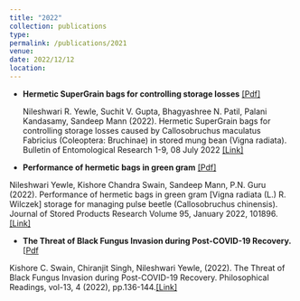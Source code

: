 ```yaml
---
title: "2022"
collection: publications
type: 
permalink: /publications/2021
venue:
date: 2022/12/12
location: 
---
```


- **Hermetic SuperGrain bags for controlling storage losses** [[Pdf]](https://github.com/cmbadgujar10/cmbadgujar10.github.io/blob/master/files/2021Soaked.pdf)
    
    Nileshwari R. Yewle, Suchit V. Gupta, Bhagyashree N. Patil, Palani Kandasamy, Sandeep Mann (2022). Hermetic SuperGrain bags for controlling storage losses caused by Callosobruchus maculatus Fabricius (Coleoptera: Bruchinae) in stored mung bean (Vigna radiata). Bulletin of Entomological Research 1-9, 08 July 2022 [[Link]](https://doi.org/10.1017/S0007485322000360)


- **Performance of hermetic bags in green gram** [[Pdf]](https://github.com/cmbadgujar10/cmbadgujar10.github.io/blob/master/files/2021Soaked.pdf)
    
 Nileshwari Yewle, Kishore Chandra Swain, Sandeep Mann, P.N. Guru (2022). Performance of hermetic bags in green gram [Vigna radiata (L.) R. Wilczek] storage for managing pulse beetle (Callosobruchus chinensis). Journal of Stored Products Research Volume 95, January 2022, 101896. [[Link]](https://doi.org/10.1016/j.jspr.2021.101896)


 - **The Threat of Black Fungus Invasion during Post-COVID-19 Recovery.** [[Pdf](https://github.com/cmbadgujar10/cmbadgujar10.github.io/blob/master/files/2021Soaked.pdf)
    
Kishore C. Swain, Chiranjit Singh, Nileshwari Yewle, (2022). The Threat of Black Fungus Invasion during Post-COVID-19 Recovery. Philosophical Readings, vol-13, 4 (2022), pp.136-144.[[Link]](https://doi.org/10.5281/zenodo.5833643)
  
    
